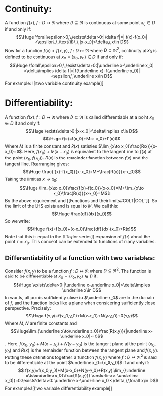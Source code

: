 # Continuity:

A function $f(x)$, $f:D\mapsto\Re$ where $D\subseteq\Re$ is continuous at some point $x_0\in D$ if and only if:$$\Huge \forall\epsilon>0,\,\exists\delta>0:|\delta f|=|
f(x)-f(x_0)|<\epsilon\,\,\text{if}\,\,|x-x_0|<\delta,\,x\in D$$
Now for a function $f(x)=f(x,y)$, $f:D\mapsto\Re$ where $D\subseteq\Re^2$, continuity at $x_0$ is defined to be continuous at $x_0=(x_0,y_0)\in D$ if and only if:$$\Huge \forall\epsilon>0,\,\exists\delta>0:|\underline x-\underline x_0|<\delta\implies|\delta f|=|f(\underline x)-f(\underline x_0)|<\epsilon,\,\underline x\in D$$
For example:
![[two variable continuity example]]

# Differentiability:

A function $f(x)$, $f:D\mapsto\Re$ where $D\subseteq\Re$ is called differentiable at a point $x_0\in D$ if and only if:$$\Huge \exists\delta>0:|x-x_0|<\delta\implies x\in D$$$$\Huge f(x)=f(x_0)+M(x-x_0)+R(x)$$Where $M$ is a finite constant and $R(x)$ satisfies $\lim_{x\to x_0}\frac{R(x)}{x-x_0}=0$. Here, $f(x_0)+M(x-x_0)$ is equivalent to the tangent line to $f(x)$ at the point $(x_0,f(x_0))$. $R(x)$ is the remainder function between $f(x)$ and the tangent line. Rearranging gives:$$\Huge \frac{f(x)-f(x_0)}{x-x_0}=M+\frac{R(x)}{x-x_0}$$Taking the limit as $x\to x_0$:$$\Huge \lim_{x\to x_0}\frac{f(x)-f(x_0)}{x-x_0}=M+\lim_{x\to x_0}\frac{R(x)}{x-x_0}=M$$By the above requirement and [[Functions and their limits#COLT|COLT]]. So the limit of the LHS exists and is equal to $M$. We call this:$$\Huge \frac{df}{dx}(x_0)$$So we write:$$\Huge f(x)=f(x_0)+(x-x_0)\frac{df}{dx}(x_0)+R(x)$$Note that this is equal to the [[Taylor series]] expansion of $f(x)$ about the point $x=x_0$. This concept can be extended to functions of many variables. 

## Differentiability of a function with two variables:
Consider $f(x,y)$ to be a function $f:D\mapsto\Re$ where $D\subseteq\Re^2$. The function is said to be differentiable at $x_0=(x_0,y_0)\in D$ if:$$\Huge \exists\delta>0:|\underline x-\underline x_0|<\delta\implies \underline x\in D$$In words, all points sufficiently close to $\underline x_0$ are in the domain of $f$, and the function looks like a plane when considering sufficiently close perspective. Precisely:$$\Huge f(x,y)=f(x_0,y_0)+M(x-x_0)+N(y-y_0)+R(x,y)$$Where $M,N$ are finite constants and $$\Huge\lim_{\underline x\to\underline x_0}\frac{R(x,y)}{|\underline x-\underline x_0|}=0$$. Here, $f(x_0,y_0)+M(x-x_0)+N(y-y_0)$ is the tangent plane at the point $(x_0,y_0)$ and $R(x)$ is the remainder function between the tangent plane and $f(x,y)$. Putting these definitions together, a function $f(x,y)$ where $f:D\mapsto\Re^2$ is said to be differentiable at the point $\underline x_0=(x_0,y_0)$ if and only if:$$ f(x,y)=f(x_0,y_0)+M(x-x_0)+N(y-y_0)+R(x,y):\lim_{\underline x\to\underline x_0}\frac{R(x,y)}{|\underline x-\underline x_0|}=0:\exists\delta>0:|\underline x-\underline x_0|<\delta,\,\forall x\in D$$For example:![[two variable differentiability example]]
